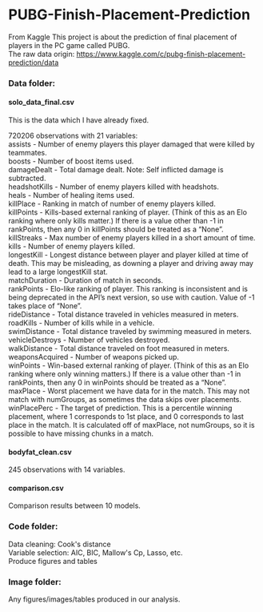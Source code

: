 # PUBG-Finish-Placement-Prediction
From Kaggle
This project is about the prediction of final placement of players in the PC game called PUBG.        
The raw data origin:
https://www.kaggle.com/c/pubg-finish-placement-prediction/data
### Data folder:
#### solo_data_final.csv
This is the data which I have already fixed.

720206 observations with 21 variables:    
assists - Number of enemy players this player damaged that were killed by teammates.    
boosts - Number of boost items used.    
damageDealt - Total damage dealt. Note: Self inflicted damage is subtracted.    
headshotKills - Number of enemy players killed with headshots.      
heals - Number of healing items used.     
killPlace - Ranking in match of number of enemy players killed.         
killPoints - Kills-based external ranking of player. (Think of this as an Elo ranking where only kills matter.) If there is a value other than -1 in rankPoints, then any 0 in killPoints should be treated as a “None”.      
killStreaks - Max number of enemy players killed in a short amount of time.           
kills - Number of enemy players killed.         
longestKill - Longest distance between player and player killed at time of death. This may be misleading, as downing a player and driving away may lead to a large longestKill stat.        
matchDuration - Duration of match in seconds.         
rankPoints - Elo-like ranking of player. This ranking is inconsistent and is being deprecated in the API’s next version, so use with caution. Value of -1 takes place of “None”.        
rideDistance - Total distance traveled in vehicles measured in meters.
roadKills - Number of kills while in a vehicle.         
swimDistance - Total distance traveled by swimming measured in meters.          
vehicleDestroys - Number of vehicles destroyed.       
walkDistance - Total distance traveled on foot measured in meters.        
weaponsAcquired - Number of weapons picked up.        
winPoints - Win-based external ranking of player. (Think of this as an Elo ranking where only winning matters.) If there is a value other than -1 in rankPoints, then any 0 in winPoints should be treated as a “None”.     
maxPlace - Worst placement we have data for in the match. This may not match with numGroups, as sometimes the data skips over placements.       
winPlacePerc - The target of prediction. This is a percentile winning placement, where 1 corresponds to 1st place, and 0 corresponds to last place in the match. It is calculated off of maxPlace, not numGroups, so it is possible to have missing chunks in a match.        
#### bodyfat_clean.csv
245 observations with 14 variables.
#### comparison.csv
Comparison results between 10 models.
### Code folder:
Data cleaning: Cook's distance    
Variable selection: AIC, BIC, Mallow's Cp, Lasso, etc.    
Produce figures and tables    
### Image folder:
Any figures/images/tables produced in our analysis.
